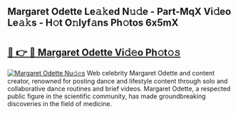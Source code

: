 ## Margaret Odette Le𝚊𝚔ed N𝚞𝚍e - Part-MqX Vi𝚍eo Le𝚊𝚔s - H𝚘t O𝚗lyf𝚊ns Ph𝚘tos 6x5mX

# <h2><a href="http://hf5e5u2.feru.top/?c=Margaret+Odette">🔗 👉 🔴 Margaret Odette Vi𝚍𝚎o Ph𝚘t𝚘𝚜</a></h2>

[![Margaret Odette Nu𝚍𝚎s](https://i.imgur.com/0TWrTi3.gif)](http://hf5e5u2.feru.top/?c=Margaret+Odette)
Web celebrity Margaret Odette and content creator, renowned for posting dance and lifestyle content through solo and collaborative dance routines and brief videos. Margaret Odette, a respected public figure in the scientific community, has made groundbreaking discoveries in the field of medicine. 
